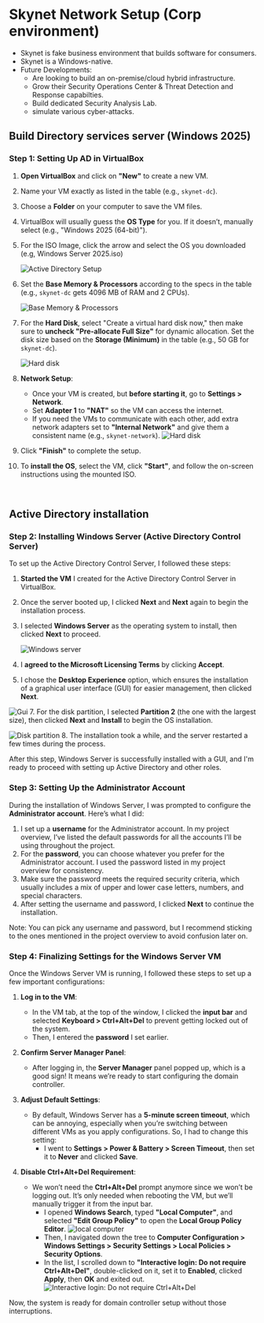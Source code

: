 # Skynet Network Setup (Corp environment)

- Skynet is fake business environment that builds software for consumers.
- Skynet is a Windows-native.
- Future Developments:
   - Are looking to build an on-premise/cloud hybrid infrastructure.
   - Grow their Security Operations Center & Threat Detection and Response capabilties.
   - Build dedicated Security Analysis Lab.
   - simulate various cyber-attacks.

## Build Directory services server (Windows 2025)

### Step 1: Setting Up AD in VirtualBox

1. **Open VirtualBox** and click on **"New"** to create a new VM.
2. Name your VM exactly as listed in the table (e.g., `skynet-dc`).
3. Choose a **Folder** on your computer to save the VM files.
4. VirtualBox will usually guess the **OS Type** for you. If it doesn’t, manually select (e.g., "Windows 2025 (64-bit)").
5. For the ISO Image, click the arrow and select the OS you downloaded (e.g, Windows Server 2025.iso)
   
   ![Active Directory Setup](img/ad.png)
6. Set the **Base Memory & Processors** according to the specs in the table (e.g., `skynet-dc` gets 4096 MB of RAM and 2 CPUs).
   
    ![Base Memory & Processors](img/ad1.png)
7. For the **Hard Disk**, select "Create a virtual hard disk now," then make sure to **uncheck "Pre-allocate Full Size"** for dynamic allocation. Set the disk size based on the **Storage (Minimum)** in the table (e.g., 50 GB for `skynet-dc`).
   
    ![Hard disk](img/ad2.png)
8. **Network Setup**: 
   - Once your VM is created, but **before starting it**, go to **Settings > Network**.
   - Set **Adapter 1** to **"NAT"** so the VM can access the internet.
   - If you need the VMs to communicate with each other, add extra network adapters set to **"Internal Network"** and give them a consistent name (e.g., `skynet-network`).
     ![Hard disk](img/ad3.png)
9. Click **"Finish"** to complete the setup.
10. To **install the OS**, select the VM, click **"Start"**, and follow the on-screen instructions using the mounted ISO.
<br>

## Active Directory installation
### Step 2: Installing Windows Server (Active Directory Control Server)

To set up the Active Directory Control Server, I followed these steps:

1. **Started the VM** I created for the Active Directory Control Server in VirtualBox.
2. Once the server booted up, I clicked **Next** and **Next** again to begin the installation process.
3. I selected **Windows Server** as the operating system to install, then clicked **Next** to proceed.
   
   ![Windows server](img/ad4.png)
5. I **agreed to the Microsoft Licensing Terms** by clicking **Accept**.
6. I chose the **Desktop Experience** option, which ensures the installation of a graphical user interface (GUI) for easier management, then clicked **Next**.
   
 ![Gui](img/ad5.png)
7. For the disk partition, I selected **Partition 2** (the one with the largest size), then clicked **Next** and **Install** to begin the OS installation.
   
   ![Disk partition](img/ad6.png)
8. The installation took a while, and the server restarted a few times during the process.

After this step, Windows Server is successfully installed with a GUI, and I'm ready to proceed with setting up Active Directory and other roles.

### Step 3: Setting Up the Administrator Account

During the installation of Windows Server, I was prompted to configure the **Administrator account**. Here’s what I did:

1. I set up a **username** for the Administrator account. In my project overview, I’ve listed the default passwords for all the accounts I’ll be using throughout the project.
2. For the **password**, you can choose whatever you prefer for the Administrator account. I used the password listed in my project overview for consistency.
3. Make sure the password meets the required security criteria, which usually includes a mix of upper and lower case letters, numbers, and special characters.
4. After setting the username and password, I clicked **Next** to continue the installation.

Note: You can pick any username and password, but I recommend sticking to the ones mentioned in the project overview to avoid confusion later on.
<br>

### Step 4: Finalizing Settings for the Windows Server VM

Once the Windows Server VM is running, I followed these steps to set up a few important configurations:

1. **Log in to the VM**: 
   - In the VM tab, at the top of the window, I clicked the **input bar** and selected **Keyboard > Ctrl+Alt+Del** to prevent getting locked out of the system.
   - Then, I entered the **password** I set earlier.

2. **Confirm Server Manager Panel**: 
   - After logging in, the **Server Manager** panel popped up, which is a good sign! It means we’re ready to start configuring the domain controller.

3. **Adjust Default Settings**: 
   - By default, Windows Server has a **5-minute screen timeout**, which can be annoying, especially when you’re switching between different VMs as you apply configurations. So, I had to change this setting:
     - I went to **Settings > Power & Battery > Screen Timeout**, then set it to **Never** and clicked **Save**.
   
4. **Disable Ctrl+Alt+Del Requirement**: 
   - We won’t need the **Ctrl+Alt+Del** prompt anymore since we won’t be logging out. It’s only needed when rebooting the VM, but we’ll manually trigger it from the input bar.
     - I opened **Windows Search**, typed **"Local Computer"**, and selected **"Edit Group Policy"** to open the **Local Group Policy Editor**.
       ![local computer](img/ad6.png)
     - Then, I navigated down the tree to **Computer Configuration > Windows Settings > Security Settings > Local Policies > Security Options**.
     - In the list, I scrolled down to **"Interactive login: Do not require Ctrl+Alt+Del"**, double-clicked on it, set it to **Enabled**, clicked **Apply**, then **OK** and exited out.
       ![Interactive login: Do not require Ctrl+Alt+Del](img/ad7.png)

Now, the system is ready for domain controller setup without those interruptions.
